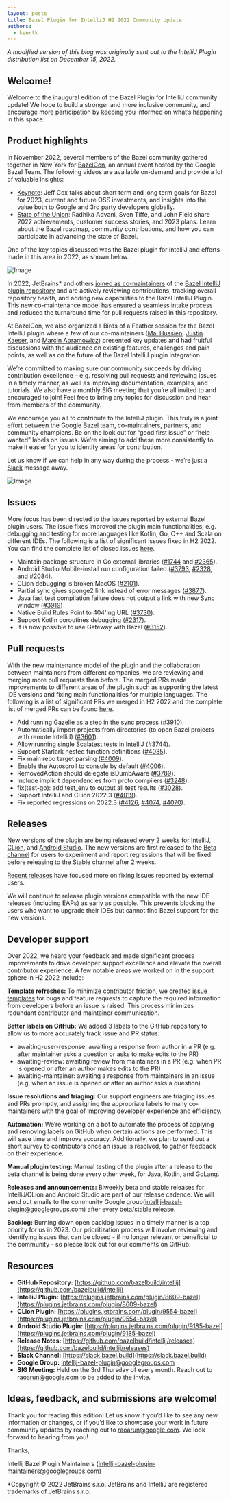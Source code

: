 ```yaml
---
layout: posts
title: Bazel Plugin for IntelliJ H2 2022 Community Update
authors:
  - keertk
---
```


_A modified version of this blog was originally sent out to the IntelliJ Plugin distribution list on December 15, 2022._

## Welcome!
Welcome to the inaugural edition of the Bazel Plugin for IntelliJ community update! We hope to build a stronger and more inclusive community, and encourage more participation by keeping you informed on what’s happening in this space.

## Product highlights
In November 2022, several members of the Bazel community gathered together in New York for [BazelCon](https://opensourcelive.withgoogle.com/events/bazelcon2022), an annual event hosted by the Google Bazel Team. The following videos are available on-demand and provide a lot of valuable insights:

- [Keynote](https://www.youtube.com/watch?v=SiKov9W7QT4&t=1s): Jeff Cox talks about short term and long term goals for Bazel for 2023, current and future OSS investments, and insights into the value both to Google and 3rd party developers globally.
- [State of the Union](https://www.youtube.com/watch?v=6_RrNxuny6Y): Radhika Advani, Sven Tiffe, and John Field share 2022 achievements, customer success stories, and 2023 plans. Learn about the Bazel roadmap, community contributions, and how you can participate in advancing the state of Bazel.

One of the key topics discussed was the Bazel plugin for IntelliJ and efforts made in this area in 2022, as shown below.

![Image](/assets/blog-intellij-h2-2022-maintenance-model.png)

In 2022, JetBrains* and others [joined as co-maintainers](https://blog.bazel.build/2022/07/11/Bazel-IntelliJ-Update.html) of the [Bazel IntelliJ plugin repository](https://github.com/bazelbuild/intellij) and are actively reviewing contributions, tracking overall repository health, and adding new capabilities to the Bazel IntelliJ Plugin. This new co-maintenance model  has ensured a seamless intake process and reduced the turnaround time for pull requests raised in this repository.

At BazelCon, we also organized a Birds of a Feather session for the Bazel IntelliJ plugin where a few of our co-maintainers ([Mai Hussien](https://github.com/mai93), [Justin Kaeser](https://github.com/jastice), and [Marcin Abramowicz](https://github.com/abrams27)) presented key updates and had fruitful discussions with the audience on existing features, challenges and pain points, as well as on the future of the Bazel IntelliJ plugin integration. 

We’re committed to making sure our community succeeds by driving contribution excellence – e.g. resolving pull requests and reviewing issues in a timely manner, as well as improving documentation, examples, and tutorials. We also have a monthly SIG meeting that you’re all invited to and encouraged to join! Feel free to bring any topics for discussion and hear from members of the community. 

We encourage you all to contribute to the IntelliJ plugin. This truly is a joint effort between the Google Bazel team, co-maintainers, partners, and community champions. Be on the look out for “good first issue” or “help wanted” labels on issues. We’re aiming to add these more consistently to make it easier for you to identify areas for contribution.  

Let us know if we can help in any way during the process - we’re just a [Slack](https://slack.bazel.build) message away. 

![Image](/assets/blog-intellij-h2-2022-partner.png)

## Issues
More focus has been directed to the issues reported by external Bazel plugin users. The issue fixes improved the plugin main functionalities, e.g. debugging and testing for more languages like Kotlin, Go, C++ and Scala on different IDEs. The following is a list of significant issues fixed in H2 2022. You can find the complete list of closed issues [here](https://github.com/bazelbuild/intellij/issues?q=is%3Aissue+is%3Aclosed+closed%3A2022-07-01..2022-12-31).

- Maintain package structure in Go external libraries ([#1744](https://github.com/bazelbuild/intellij/issues/1744) and [#2365](https://github.com/bazelbuild/intellij/issues/2365)).
- Android Studio Mobile-install run configuration failed ([#3793](https://github.com/bazelbuild/intellij/pull/3793), [#2328](https://github.com/bazelbuild/intellij/issues/2328), and [#2084](https://github.com/bazelbuild/intellij/issues/2084)).
- CLion debugging is broken MacOS ([#2101](https://github.com/bazelbuild/intellij/issues/2101)).
- Partial sync gives sponge2 link instead of error messages ([#3877](https://github.com/bazelbuild/intellij/issues/3877)).
- Java fast test compilation failure does not output a link with new Sync window ([#3919](https://github.com/bazelbuild/intellij/issues/3919))
- Native Build Rules Point to 404'ing URL ([#3730](https://github.com/bazelbuild/intellij/issues/3730)).
- Support Kotlin coroutines debugging ([#2317](https://github.com/bazelbuild/intellij/issues/2317)).
- It is now possible to use Gateway with Bazel ([#3152](https://github.com/bazelbuild/intellij/issues/3152)).

## Pull requests
With the new maintenance model of the plugin and the collaboration between maintainers from different companies, we are reviewing and merging more pull requests than before. The merged PRs made improvements to different areas of the plugin such as supporting the latest IDE versions and fixing main functionalities for multiple languages. The following is a list of significant PRs we merged in H2 2022 and the complete list of merged PRs can be found [here](https://github.com/bazelbuild/intellij/pulls?q=is%3Apr+closed%3A2022-07-01..2022-12-31+-author%3Aapp%2Fcopybara-service+is%3Aclosed).

- Add running Gazelle as a step in the sync process ([#3910](https://github.com/bazelbuild/intellij/pull/3910)).
- Automatically import projects from directories (to open Bazel projects with remote IntelliJ) ([#3601](https://github.com/bazelbuild/intellij/pull/3601)).
- Allow running single Scalatest tests in IntelliJ ([#3744](https://github.com/bazelbuild/intellij/pull/3744)).
- Support Starlark nested function definitions ([#4035](https://github.com/bazelbuild/intellij/pull/4035)).
- Fix main repo target parsing ([#4009](https://github.com/bazelbuild/intellij/pull/4009)).
- Enable the Autoscroll to console by default ([#4006](https://github.com/bazelbuild/intellij/pull/4006)).
- RemovedAction should delegate isDumbAware ([#3789](https://github.com/bazelbuild/intellij/pull/3789)).
- Include implicit dependencies from proto compilers ([#3248](https://github.com/bazelbuild/intellij/pull/3248)).
- fix(test-go): add test_env to output all test results ([#3028](https://github.com/bazelbuild/intellij/pull/3028/files)).
- Support IntelliJ and CLion 2022.3 ([#4019](https://github.com/bazelbuild/intellij/pull/4019)).
- Fix reported regressions on 2022.3 ([#4126](https://github.com/bazelbuild/intellij/pull/4126), [#4074](https://github.com/bazelbuild/intellij/pull/4074), [#4070](https://github.com/bazelbuild/intellij/pull/4070)).

## Releases
New versions of the plugin are being released every 2 weeks for [IntelliJ](https://plugins.jetbrains.com/plugin/8609-bazel), [CLion](https://plugins.jetbrains.com/plugin/9554-bazel), and [Android Studio](https://plugins.jetbrains.com/plugin/9185-bazel). The new versions are first released to the [Beta channel](https://github.com/bazelbuild/intellij#beta-versions) for users to experiment and report regressions that will be fixed before releasing to the Stable channel after 2 weeks.

[Recent releases](https://github.com/bazelbuild/intellij/releases) have focused more on fixing issues reported by external users.
 
We will continue to release plugin versions compatible with the new IDE releases (including EAPs) as early as possible. This  prevents blocking the users who want to upgrade their IDEs but cannot find Bazel support for the new versions.

## Developer support
Over 2022, we heard your feedback and made significant process improvements to drive developer support excellence and elevate the overall contributor experience. A few notable areas we worked on in the support sphere in H2 2022 include:

**Template refreshes:** To minimize contributor friction, we created [issue templates](https://github.com/bazelbuild/intellij/issues/new/choose) for bugs and feature requests to capture the required information from developers before an issue is raised. This process minimizes redundant contributor and maintainer communication.

**Better labels on GitHub:** We added 3 labels to the GitHub repository to allow us to more accurately  track issue and PR status:

- awaiting-user-response: awaiting a response from author in a PR (e.g. after maintainer asks a question or asks to make edits to the PR)
- awaiting-review: awaiting review from maintainers in a PR (e.g. when PR is opened or after an author makes edits to the PR)
- awaiting-maintainer: awaiting a response from maintainers in an issue (e.g. when an issue is opened or after an author asks a question) 

**Issue resolutions and triaging:** Our support engineers are triaging issues and PRs promptly, and assigning the appropriate labels to many co-maintainers with the goal of improving developer experience and efficiency.

**Automation:** We’re working on a bot to automate the process of applying and removing labels on GitHub when certain actions are performed. This will save time and improve accuracy. Additionally, we plan to send out a short survey to contributors once an issue is resolved, to gather feedback on their experience.

**Manual plugin testing:** Manual testing of the plugin after a release to the beta channel is being done every other week, for Java, Kotlin, and GoLang.

**Releases and announcements:** Biweekly beta and stable releases for IntelliJ/CLion and Android Studio are part of our release cadence. We will send out emails to the community Google group(intellij-bazel-plugin@googlegroups.com) after every beta/stable release.

**Backlog:** Burning down open backlog issues in a timely manner is a top priority for us in 2023. Our prioritization process will involve reviewing and identifying issues that can be closed - if no longer relevant or beneficial to the community - so please look out for our comments on GitHub.

## Resources

- **GitHub Repository:** [https://github.com/bazelbuild/intellij](https://github.com/bazelbuild/intellij) 
- **IntelliJ Plugin:** [https://plugins.jetbrains.com/plugin/8609-bazel](https://plugins.jetbrains.com/plugin/8609-bazel)
- **CLion Plugin:** [https://plugins.jetbrains.com/plugin/9554-bazel](https://plugins.jetbrains.com/plugin/9554-bazel)
- **Android Studio Plugin:** [https://plugins.jetbrains.com/plugin/9185-bazel](https://plugins.jetbrains.com/plugin/9185-bazel)  
- **Release Notes:** [https://github.com/bazelbuild/intellij/releases](https://github.com/bazelbuild/intellij/releases)
- **Slack Channel:** [https://slack.bazel.build](https://slack.bazel.build)
- **Google Group:** intellij-bazel-plugin@googlegroups.com
- **SIG Meeting:** Held on the 3rd Thursday of every month. Reach out to raoarun@google.com to be added to the invite.

## Ideas, feedback, and submissions are welcome!
Thank you for reading this edition! Let us know if you’d like to see any new information or changes, or if you’d like to showcase your work in future community updates by reaching out to raoarun@google.com. We look forward to hearing from you!

Thanks,

Intellij Bazel Plugin Maintainers (intellij-bazel-plugin-maintainers@googlegroups.com)

*Copyright © 2022 JetBrains s.r.o. JetBrains and IntelliJ are registered trademarks of JetBrains s.r.o.
